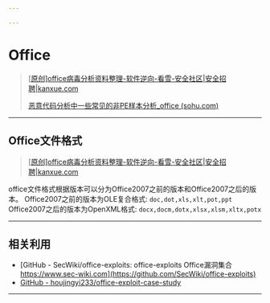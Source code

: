```yaml
---

---
```


# Office

> [[原创\]office病毒分析资料整理-软件逆向-看雪-安全社区|安全招聘|kanxue.com](https://bbs.kanxue.com/thread-268255-1.htm)
>
> [恶意代码分析中一些常见的非PE样本分析_office (sohu.com)](https://www.sohu.com/a/357951009_120054144)

---

## Office文件格式

> [[原创\]office病毒分析资料整理-软件逆向-看雪-安全社区|安全招聘|kanxue.com](https://bbs.kanxue.com/thread-268255-1.htm)

office文件格式根据版本可以分为Office2007之前的版本和Office2007之后的版本。
Office2007之前的版本为OLE复合格式: `doc,dot,xls,xlt,pot,ppt`
Office2007之后的版本为OpenXML格式: `docx,docm,dotx,xlsx,xlsm,xltx,potx`

---

## 相关利用

- [GitHub - SecWiki/office-exploits: office-exploits Office漏洞集合 https://www.sec-wiki.com](https://github.com/SecWiki/office-exploits)
- [GitHub - houjingyi233/office-exploit-case-study](https://github.com/houjingyi233/office-exploit-case-study)



---


